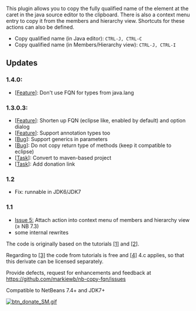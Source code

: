 This plugin allows you to copy the fully qualified name of the element at the caret in the java source editor to the clipboard. There is also a context menu entry to copy it from the members and hierarchy view. Shortcuts for these actions can also be defined.

<p>
<ul>
<li>Copy qualified name (in Java editor): <code>CTRL-J, CTRL-C</code></li>
<li>Copy qualified name (in Members/Hierarchy view): <code>CTRL-J, CTRL-I</code></li>
</ul>
</p>
<p>
<h2>Updates</h2>

<h3>1.4.0:</h3>
<ul>
<li>[<a href="https://github.com/markiewb/nb-copy-fqn/issues/10">Feature</a>]: Don't use FQN for types from java.lang</li>
 </ul>

<h3>1.3.0.3:</h3>
<ul>
<li>[<a href="https://github.com/markiewb/nb-copy-fqn/issues/5">Feature</a>]: Shorten up FQN (eclipse like, enabled by default) and option dialog</li>
<li>[<a href="https://github.com/markiewb/nb-copy-fqn/issues/4">Feature</a>]: Support annotation types too</li>
<li>[<a href="https://github.com/markiewb/nb-copy-fqn/issues/7">Bug</a>]: Support generics in parameters</li>
<li>[<a href="https://github.com/markiewb/nb-copy-fqn/issues/8">Bug</a>]: Do not copy return type of methods (keep it compatible to eclipse)</li>
<li>[<a href="https://github.com/markiewb/nb-copy-fqn/issues/1">Task</a>]: Convert to maven-based project</li>
<li>[<a href="https://github.com/markiewb/nb-copy-fqn/issues/5">Task</a>]: Add donation link </li>
 </ul>
<h3>1.2</h3>
<ul>
<li>Fix: runnable in JDK6/JDK7</li>
</ul>
<h3>1.1</h3>
<ul>
<li><a href="http://code.google.com/p/copyfqn-fork-for-netbeans71rc2/issues/detail?id=5">Issue 5:</a> Attach action into context menu of members and hierarchy view (&ge; NB 7.3)</li> 
<li>some internal rewrites</li>
</ul>
</p>

<p>The code is originally based on the tutorials
<a href="http://platform.netbeans.org/tutorials/nbm-copyfqn.html">[1]</a> and
<a href="http://netbeans.org/projects/platform/sources/platform-content/content/trunk/tutorials/60/nbm-whichelement.html?raw=true">[2]</a>.

Regarding to <a href="http://wiki.netbeans.org/TutorialsInCourses">[3]</a> the code from
tutorials is free and <a href="http://netbeans.org/about/legal/terms-of-use.html">[4]</a> 4.c
applies, so that this derivate can be licensed separately.</p>

<p>
Provide defects, request for enhancements and feedback at <a href=https://github.com/markiewb/nb-copy-fqn/issues">https://github.com/markiewb/nb-copy-fqn/issues</a>
</p>
<p>Compatible to NetBeans 7.4+ and JDK7+</p>
<p>
<a href="https://www.paypal.com/cgi-bin/webscr?cmd=_s-xclick&hosted_button_id=K4CMP92RZELE2"><img src="https://www.paypalobjects.com/en_US/i/btn/btn_donate_SM.gif" alt="btn_donate_SM.gif"></a>

</p>